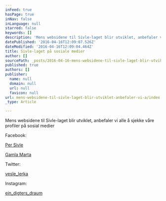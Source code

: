 ```yaml
---
inFeed: true
hasPage: true
inNav: false
inLanguage: null
starred: false
keywords: []
description: 'Mens websidene til Sivle-laget blir utviklet, anbefaler vi alle å sjekke våre profiler på sosial medier'
datePublished: '2016-04-16T12:09:07.526Z'
dateModified: '2016-04-16T12:09:04.464Z'
title: Sivle-laget på sosiale medier
author: []
sourcePath: _posts/2016-04-16-mens-websidene-til-sivle-laget-blir-utviklet-anbefaler-vi-a.md
published: true
authors: []
publisher:
  name: null
  domain: null
  url: null
  favicon: null
url: mens-websidene-til-sivle-laget-blir-utviklet-anbefaler-vi-a/index.html
_type: Article

---
```

Mens websidene til Sivle-laget blir utviklet, anbefaler vi alle å sjekke våre profiler på sosial medier

Facebook:

[P][0][er Sivle][0]

[Gamla Marta][1]

Twitter:

[vesle\_lerka][2]

Instagram:

[ein\_digters\_draum][3]

[0]: https://www.facebook.com/Sivlelaget
[1]: https://www.facebook.com/GamleMarta/
[2]: https://twitter.com/vesle_lerka
[3]: https://www.instagram.com/ein_digters_draum/